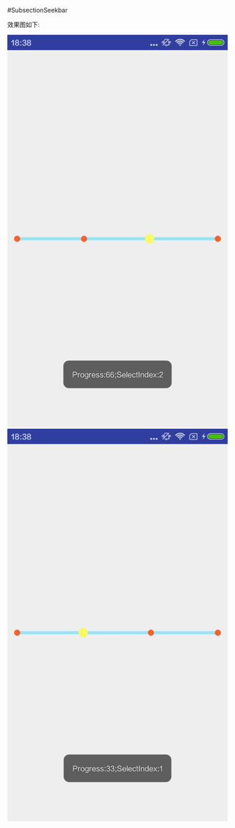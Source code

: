 #SubsectionSeekbar

效果图如下:

![image](https://github.com/xiaojianglaile/SubsectionSeekbar/blob/master/raw/master/images-folder/1.png)
![image](https://github.com/xiaojianglaile/SubsectionSeekbar/blob/master/raw/master/images-folder/2.png)
